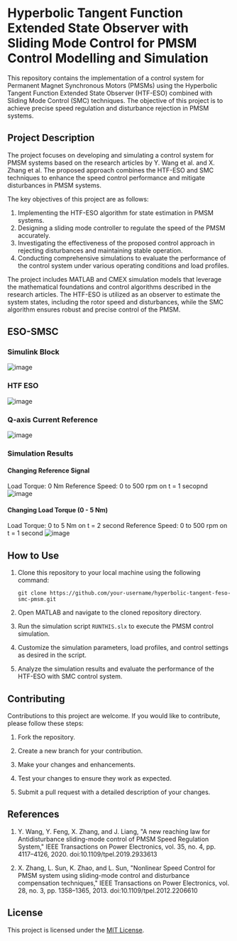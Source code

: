 # Hyperbolic Tangent Function Extended State Observer with Sliding Mode Control for PMSM Control Modelling and Simulation

This repository contains the implementation of a control system for Permanent Magnet Synchronous Motors (PMSMs) using the Hyperbolic Tangent Function Extended State Observer (HTF-ESO) combined with Sliding Mode Control (SMC) techniques. The objective of this project is to achieve precise speed regulation and disturbance rejection in PMSM systems.

## Project Description

The project focuses on developing and simulating a control system for PMSM systems based on the research articles by Y. Wang et al. and X. Zhang et al. The proposed approach combines the HTF-ESO and SMC techniques to enhance the speed control performance and mitigate disturbances in PMSM systems.

The key objectives of this project are as follows:

1. Implementing the HTF-ESO algorithm for state estimation in PMSM systems.
2. Designing a sliding mode controller to regulate the speed of the PMSM accurately.
3. Investigating the effectiveness of the proposed control approach in rejecting disturbances and maintaining stable operation.
4. Conducting comprehensive simulations to evaluate the performance of the control system under various operating conditions and load profiles.

The project includes MATLAB and CMEX simulation models that leverage the mathematical foundations and control algorithms described in the research articles. The HTF-ESO is utilized as an observer to estimate the system states, including the rotor speed and disturbances, while the SMC algorithm ensures robust and precise control of the PMSM.

## ESO-SMSC

### Simulink Block

![image](https://github.com/chronomustard/hyperbolic-tangent-feso-smc-pmsm/assets/70846916/fb4445f2-ed8d-4348-82a2-f8b8126d0dbb)

### HTF ESO

![image](https://github.com/chronomustard/hyperbolic-tangent-feso-smc-pmsm/assets/70846916/a1899e26-fab1-40e5-983e-52892ed3dd81)

### Q-axis Current Reference

![image](https://github.com/chronomustard/hyperbolic-tangent-feso-smc-pmsm/assets/70846916/8366e31f-6c19-4944-8798-1d8c8ce4f428)

### Simulation Results

#### Changing Reference Signal

Load Torque: 0 Nm
Reference Speed: 0 to 500 rpm on t = 1 secopnd
![image](https://github.com/chronomustard/hyperbolic-tangent-feso-smc-pmsm/assets/70846916/f20b969e-0939-4963-979d-383b12ab1a4e)

#### Changing Load Torque (0 - 5 Nm)

Load Torque: 0 to 5 Nm on t = 2 second
Reference Speed: 0 to 500 rpm on t = 1 second
![image](https://github.com/chronomustard/hyperbolic-tangent-feso-smc-pmsm/assets/70846916/db2689dd-1adc-4e37-abbf-6cb6f0a99e8c)

## How to Use

1. Clone this repository to your local machine using the following command:
   ```
   git clone https://github.com/your-username/hyperbolic-tangent-feso-smc-pmsm.git
   ```

2. Open MATLAB and navigate to the cloned repository directory.

3. Run the simulation script `RUNTHIS.slx` to execute the PMSM control simulation.

4. Customize the simulation parameters, load profiles, and control settings as desired in the script.

5. Analyze the simulation results and evaluate the performance of the HTF-ESO with SMC control system.

## Contributing

Contributions to this project are welcome. If you would like to contribute, please follow these steps:

1. Fork the repository.

2. Create a new branch for your contribution.

3. Make your changes and enhancements.

4. Test your changes to ensure they work as expected.

5. Submit a pull request with a detailed description of your changes.

## References

1. Y. Wang, Y. Feng, X. Zhang, and J. Liang, "A new reaching law for Antidisturbance sliding-mode control of PMSM Speed Regulation System," IEEE Transactions on Power Electronics, vol. 35, no. 4, pp. 4117–4126, 2020. doi:10.1109/tpel.2019.2933613

2. X. Zhang, L. Sun, K. Zhao, and L. Sun, "Nonlinear Speed Control for PMSM system using sliding-mode control and disturbance compensation techniques," IEEE Transactions on Power Electronics, vol. 28, no. 3, pp. 1358–1365, 2013. doi:10.1109/tpel.2012.2206610

## License

This project is licensed under the [MIT License](LICENSE).
